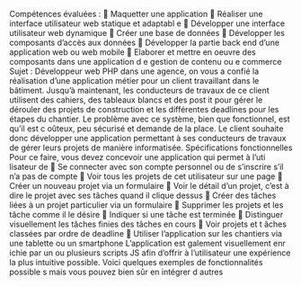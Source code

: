 Compétences évaluées :
 Maquetter une application
 Réaliser une interface utilisateur web statique et adaptabl e
 Développer une interface utilisateur web dynamique
 Créer une base de données
 Développer les composants d’accès aux données
 Développer la partie back end d’une application web ou web mobile
 Elaborer et mettre en oeuvre des composants dans une application d e gestion de contenu
ou e commerce
Sujet :
Développeur web PHP dans une agence, on vous a confié la réalisation d’une application métier
pour un client travaillant dans le bâtiment.
Jusqu’à maintenant, les conducteurs de travaux de ce client utilisent
des cahiers, des tableaux blancs
et des post it pour gérer le dérouler des projets de construction et les différentes deadlines pour les
étapes du chantier.
Le problème avec ce système, bien que fonctionnel, est qu’il est c
oûteux, peu sécurisé et demande
de la place. Le client souhaite donc développer une application permettant à ses conducteurs de
travaux de gérer leurs projets de manière informatisée.
Spécifications fonctionnelles
Pour ce faire, vous devez concevoir une application qui permet à l’uti
lisateur de
 Se connecter avec son compte personnel ou de s’inscrire s’il n’a pas de compte
 Voir tous les projets de cet utilisateur sur une page
 Créer un nouveau projet via un formulaire
 Voir le détail d’un projet, c’est à dire le projet avec ses tâches quand il clique dessus
 Créer des tâches liées à un projet particulier via un formulaire
 Supprimer les projets et les tâche comme il le désire
 Indiquer si une tâche est terminée
 Distinguer visuellement les tâches finies des tâches en cours
 Voir projets et t âches classées par ordre de deadline
 Utiliser l’application sur les chantiers via une tablette ou un smartphone
L’application est galement visuellement enr ichie par un ou plusieurs scripts JS afin d’offrir à
l’utilisateur une expérience la plus intuitive possible. Voici quelques exemples de fonctionnalités
possible s mais vous pouvez bien sûr en intégrer d autres
